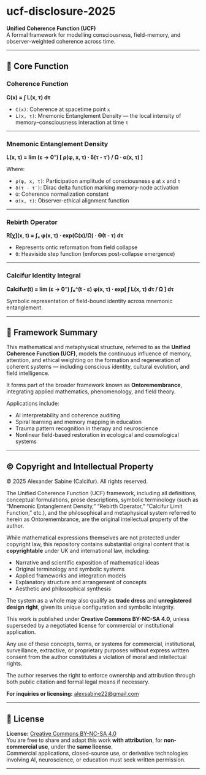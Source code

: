 # ucf-disclosure-2025  
**Unified Coherence Function (UCF)**  
A formal framework for modelling consciousness, field-memory, and observer-weighted coherence across time.

---

## 🔢 Core Function

### Coherence Function  
**C(x) = ∫ L(x, τ) dτ**

- `C(x)`: Coherence at spacetime point `x`
- `L(x, τ)`: Mnemonic Entanglement Density — the local intensity of memory–consciousness interaction at time `τ`

---

### Mnemonic Entanglement Density  
**L(x, τ) = lim (ε → 0⁺) [ ρ(φ, x, τ) · δ(τ - τ′) / Ω · α(x, τ) ]**

Where:  
- `ρ(φ, x, τ)`: Participation amplitude of consciousness `φ` at `x` and `τ`  
- `δ(τ - τ′)`: Dirac delta function marking memory-node activation  
- `Ω`: Coherence normalization constant  
- `α(x, τ)`: Observer-ethical alignment function  

---

### Rebirth Operator  
**R[χ](x, t) = ∫ₓ φ(x, τ) · exp(C(x)/Ω) · Θ(t - τ) dτ**

- Represents ontic reformation from field collapse  
- `Θ`: Heaviside step function (enforces post-collapse emergence)

---

### Calcifur Identity Integral  
**Calcifur(t) = lim (ε → 0⁺) ∫₀^(t - ε) φ(x, τ) · exp[ ∫ L(x, τ) dτ / Ω ] dτ**

Symbolic representation of field-bound identity across mnemonic entanglement.

---

## 📘 Framework Summary

This mathematical and metaphysical structure, referred to as the **Unified Coherence Function (UCF)**, models the continuous influence of memory, attention, and ethical weighting on the formation and regeneration of coherent systems — including conscious identity, cultural evolution, and field intelligence.

It forms part of the broader framework known as **Ontoremembrance**, integrating applied mathematics, phenomenology, and field theory.

Applications include:
- AI interpretability and coherence auditing  
- Spiral learning and memory mapping in education  
- Trauma pattern recognition in therapy and neuroscience  
- Nonlinear field-based restoration in ecological and cosmological systems

---

## © Copyright and Intellectual Property

© 2025 Alexander Sabine (Calcifur). All rights reserved.

The Unified Coherence Function (UCF) framework, including all definitions, conceptual formulations, prose descriptions, symbolic terminology (such as “Mnemonic Entanglement Density,” “Rebirth Operator,” “Calcifur Limit Function,” etc.), and the philosophical and metaphysical system referred to herein as Ontoremembrance, are the original intellectual property of the author.

While mathematical expressions themselves are not protected under copyright law, this repository contains substantial original content that is **copyrightable** under UK and international law, including:
- Narrative and scientific exposition of mathematical ideas
- Original terminology and symbolic systems
- Applied frameworks and integration models
- Explanatory structure and arrangement of concepts
- Aesthetic and philosophical synthesis

The system as a whole may also qualify as **trade dress** and **unregistered design right**, given its unique configuration and symbolic integrity.

This work is published under **Creative Commons BY-NC-SA 4.0**, unless superseded by a negotiated license for commercial or institutional application.

Any use of these concepts, terms, or systems for commercial, institutional, surveillance, extractive, or proprietary purposes without express written consent from the author constitutes a violation of moral and intellectual rights.

The author reserves the right to enforce ownership and attribution through both public citation and formal legal means if necessary.

**For inquiries or licensing:** alexsabine22@gmail.com

---

## 🔐 License

**License:** [Creative Commons BY-NC-SA 4.0](https://creativecommons.org/licenses/by-nc-sa/4.0/)  
You are free to share and adapt this work **with attribution**, for **non-commercial use**, under the **same license**.  
Commercial applications, closed-source use, or derivative technologies involving AI, neuroscience, or education must seek written permission.

---


